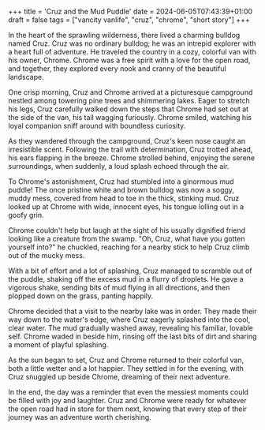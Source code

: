 +++
title = 'Cruz and the Mud Puddle'
date = 2024-06-05T07:43:39+01:00
draft = false
tags = ["vancity vanlife", "cruz", "chrome", "short story"]
+++

In the heart of the sprawling wilderness, there lived a charming bulldog named Cruz. Cruz was no ordinary bulldog; he was an intrepid explorer with a heart full of adventure. He traveled the country in a cozy, colorful van with his owner, Chrome. Chrome was a free spirit with a love for the open road, and together, they explored every nook and cranny of the beautiful landscape.

One crisp morning, Cruz and Chrome arrived at a picturesque campground nestled among towering pine trees and shimmering lakes. Eager to stretch his legs, Cruz carefully walked down the steps that Chrome had set out at the side of the van, his tail wagging furiously. Chrome smiled, watching his loyal companion sniff around with boundless curiosity.

As they wandered through the campground, Cruz's keen nose caught an irresistible scent. Following the trail with determination, Cruz trotted ahead, his ears flapping in the breeze. Chrome strolled behind, enjoying the serene surroundings, when suddenly, a loud splash echoed through the air.

To Chrome's astonishment, Cruz had stumbled into a ginormous mud puddle! The once pristine white and brown bulldog was now a soggy, muddy mess, covered from head to toe in the thick, stinking mud. Cruz looked up at Chrome with wide, innocent eyes, his tongue lolling out in a goofy grin.

Chrome couldn't help but laugh at the sight of his usually dignified friend looking like a creature from the swamp. "Oh, Cruz, what have you gotten yourself into?" he chuckled, reaching for a nearby stick to help Cruz climb out of the mucky mess.

With a bit of effort and a lot of splashing, Cruz managed to scramble out of the puddle, shaking off the excess mud in a flurry of droplets. He gave a vigorous shake, sending bits of mud flying in all directions, and then plopped down on the grass, panting happily.

Chrome decided that a visit to the nearby lake was in order. They made their way down to the water's edge, where Cruz eagerly splashed into the cool, clear water. The mud gradually washed away, revealing his familiar, lovable self. Chrome waded in beside him, rinsing off the last bits of dirt and sharing a moment of playful splashing.

As the sun began to set, Cruz and Chrome returned to their colorful van, both a little wetter and a lot happier. They settled in for the evening, with Cruz snuggled up beside Chrome, dreaming of their next adventure.

In the end, the day was a reminder that even the messiest moments could be filled with joy and laughter. Cruz and Chrome were ready for whatever the open road had in store for them next, knowing that every step of their journey was an adventure worth cherishing.